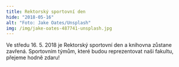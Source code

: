 ```yaml
---
title: Rektorský sportovní den
hide: "2018-05-16"
alt: "Foto: Jake Oates/Unsplash"
img: /img/jake-oates-487741-unsplash.jpg
---
```


Ve středu 16. 5. 2018 je Rektorský sportovní den a knihovna zůstane zavřená.
Sportovním týmům, které budou reprezentovat naši fakultu, přejeme hodně zdaru!

